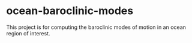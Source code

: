 # ocean-baroclinic-modes
This project is for computing the baroclinic modes of motion in an ocean region of interest.
